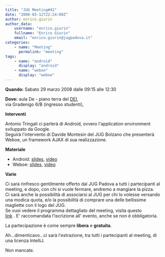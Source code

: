 ```yaml
---
title: "JUG Meeting#42"
date: "2008-03-12T22:24:00Z"
author: enrico.giurin
author_data:
    username: "enrico.giurin"
    fullname: "Enrico Giurin"
    email: "enrico.giurin@jugpadova.it"
categories:
    - name: "Meeting"
      permalink: "meeting"
tags:
    - name: "android"
      display: "android"
    - name: "weboe"
      display: "weboe"
---
```


**Quando:** Sabato 29 marzo 2008 dalle 09:15 alle 12:30

**Dove:** aula De - piano terra del [DEI](http://www.dei.unipd.it),\
via Gradenigo 6/B (ingresso studenti),

**Interventi**

Antonio Tringali ci parlerà di Android, ovvero l'application environment
sviluppato da Google.\
Seguirà l'intervento di Davide Montesin del JUG Bolzano che presenterà
Weboe, un framework AJAX di sua realizzazione.

**Materiale**

-   Android:
    [slides](http://www.jugpadova.it/files/JUGPD42_Tringali_Android.pdf),
    [video](http://www.archive.org/details/JUGPD42_Android_Tringali)
-   Weboe: [slides](http://weboeajax.sf.net/why/presentation.html),
    [video](http://www.archive.org/details/JUGPD42_Weboe_Montesin)

**Varie**

Ci sarà rinfresco gentilmente offerto dal JUG Padova a tutti i
partecipanti al meeting, e dopo, con chi si vuole fermare, andremo a
mangiare la pizza.\
Ci sarà anche la possibilità di associarsi al JUG per chi lo volesse
versando una modica quota, e/o la possibilità di comprare una delle
bellissime magliette con il logo del JUG.\
Se vuoi vedere il programma dettagliato del meeting, visita questo\
<a href="http://www.jugevents.org/jugevents/event/show.html?id=1328">link</a>
. E' raccomandata l'iscrizione all' evento, anche se non è obbligatoria.

La partecipazione è come sempre **libera** e **gratuita**.

Ah...dimenticavo...ci sarà l'estrazione, tra tutti i partecipanti al
meeting, di una licenza IntelliJ.

Non mancate.

